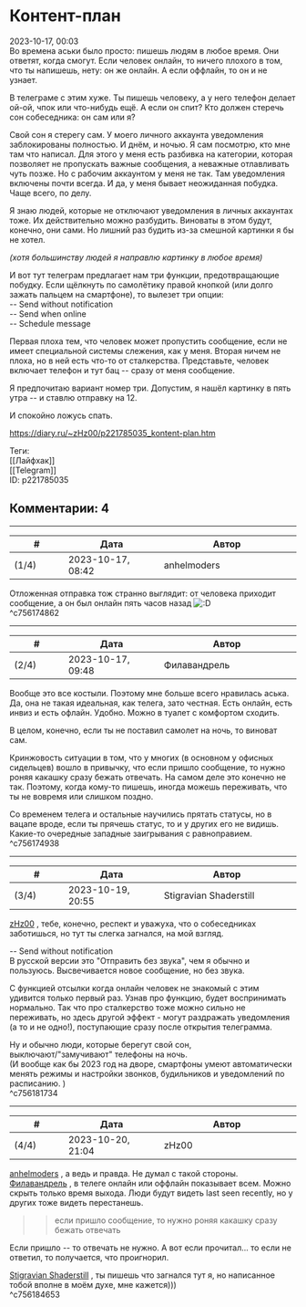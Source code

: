 Контент-план
============

  
2023-10-17, 00:03  
 Во времена аськи было просто: пишешь людям в любое время. Они ответят, когда смогут. Если человек онлайн, то ничего плохого в том, что ты напишешь, нету: он же онлайн. А если оффлайн, то он и не узнает.   
   
 В телеграме с этим хуже. Ты пишешь человеку, а у него телефон делает ой-ой, чпок или что-нибудь ещё. А если он спит? Кто должен стеречь сон собеседника: он сам или я?   
   
 Свой сон я стерегу сам. У моего личного аккаунта уведомления заблокированы полностью. И днём, и ночью. Я сам посмотрю, кто мне там что написал. Для этого у меня есть разбивка на категории, которая позволяет не пропускать важные сообщения, а неважные отлавливать чуть позже. Но с рабочим аккаунтом у меня не так. Там уведомления включены почти всегда. И да, у меня бывает неожиданная побудка. Чаще всего, по делу.   
   
 Я знаю людей, которые не отключают уведомления в личных аккаунтах тоже. Их действительно можно разбудить. Виноваты в этом будут, конечно, они сами. Но лишний раз будить из-за смешной картинки я бы не хотел.   
   
  *(хотя большинству людей я направлю картинку в любое время)*    
   
 И вот тут телеграм предлагает нам три функции, предотвращающие побудку. Если щёлкнуть по самолётику правой кнопкой (или долго зажать пальцем на смартфоне), то вылезет три опции:   
 -- Send without notification   
 -- Send when online   
 -- Schedule message   
   
 Первая плоха тем, что человек может пропустить сообщение, если не имеет специальной системы слежения, как у меня. Вторая ничем не плоха, но в ней есть что-то от сталкерства. Представьте, человек включает телефон и тут бац -- сразу от меня сообщение.   
   
 Я предпочитаю вариант номер три. Допустим, я нашёл картинку в пять утра -- и ставлю отправку на 12.   
   
 И спокойно ложусь спать.   
  
<https://diary.ru/~zHz00/p221785035_kontent-plan.htm>  
  
Теги:  
[[Лайфхак]]  
[[Telegram]]  
ID: p221785035  


Комментарии: 4
--------------

  


---



|         #         |              Дата              |                     Автор                     |           ID           |
| --- | --- | --- | --- |
| (1/4) | 2023-10-17, 08:42 | anhelmoders | c756174862 |

  
 Отложенная отправка тож странно выглядит: от человека приходит сообщение, а он был онлайн пять часов назад ![:D](//diary.ru/picture/1131.gif)   
 ^c756174862

---



|         #         |              Дата              |                     Автор                     |           ID           |
| --- | --- | --- | --- |
| (2/4) | 2023-10-17, 09:48 | Филавандрель | c756174938 |

  
 Вообще это все костыли. Поэтому мне больше всего нравилась аська. Да, она не такая идеальная, как телега, зато честная. Есть онлайн, есть инвиз и есть офлайн. Удобно. Можно в туалет с комфортом сходить.   
   
 В целом, конечно, если ты не поставил самолет на ночь, то виноват сам.   
   
 Кринжовость ситуации в том, что у многих (в основном у офисных сидельцев) вошло в привычку, что если пришло сообщение, то нужно роняя какашку сразу бежать отвечать. На самом деле это конечно не так. Поэтому, когда кому-то пишешь, иногда можешь переживать, что ты не вовремя или слишком поздно.   
   
 Со временем телега и остальные научились прятать статусы, но в вацапе вроде, если ты прячешь статус, то и у других его не видишь. Какие-то очередные западные заигрывания с равноправием.   
 ^c756174938

---



|         #         |              Дата              |                     Автор                     |           ID           |
| --- | --- | --- | --- |
| (3/4) | 2023-10-19, 20:55 | Stigravian Shaderstill | c756181734 |

  
  [zHz00](https://zHz00.diary.ru "Untitled")  , тебе, конечно, респект и уважуха, что о собеседниках заботишься, но тут ты слегка загнался, на мой взгляд.   
   
 -- Send without notification   
 В русской версии это "Отправить без звука", чем я обычно и пользуюсь. Высвечивается новое сообщение, но без звука.   
   
 С функцией отсылки когда онлайн человек не знакомый с этим удивится только первый раз. Узнав про функцию, будет воспринимать нормально. Так что про сталкерство тоже можно сильно не переживать, но здесь другой эффект - могут раздражать уведомления (а то и не одно!), поступающие сразу после открытия телеграмма.   
   
 Ну и обычно люди, которые берегут свой сон, выключают/"замучивают" телефоны на ночь.   
 (И вообще как бы 2023 год на дворе, смартфоны умеют автоматически менять режимы и настройки звонков, будильников и уведомлений по расписанию. )   
 ^c756181734

---



|         #         |              Дата              |                     Автор                     |           ID           |
| --- | --- | --- | --- |
| (4/4) | 2023-10-20, 21:04 | zHz00 | c756184653 |

  
  [anhelmoders](https://anhelmoders.diary.ru "No plans. Only wonders.")  , а ведь и правда. Не думал с такой стороны.   
  [Филавандрель](https://lavi.diary.ru "Дорога без возврата")  , в телеге онлайн или оффлайн показывает всем. Можно скрыть только время выхода. Люди будут видеть last seen recently, но у других тоже видеть перестанешь.   
   
 >>если пришло сообщение, то нужно роняя какашку сразу бежать отвечать   
   
 Если пришло -- то отвечать не нужно. А вот если прочитал... то если не ответил, то получается, что проигнорил.   
   
  [Stigravian Shaderstill](https://stigravian.diary.ru "Science, Death, Rock-n-Roll")  , ты пишешь что загнался тут я, но написанное тобой вполне в моём духе, мне кажется)))   
 ^c756184653